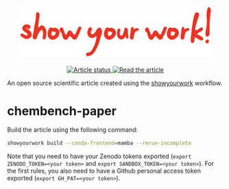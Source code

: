 <p align="center">
<a href="https://github.com/showyourwork/showyourwork">
<img width = "450" src="https://raw.githubusercontent.com/showyourwork/.github/main/images/showyourwork.png" alt="showyourwork"/>
</a>
<br>
<br>
<a href="https://github.com/lamalab-org/chembench-paper/actions/workflows/build.yml">
<img src="https://github.com/lamalab-org/chembench-paper/actions/workflows/build.yml/badge.svg?branch=main" alt="Article status"/>
</a>
<!-- <a href="https://github.com/lamalab-org/chembench-paper/raw/main-pdf/arxiv.tar.gz">
<img src="https://img.shields.io/badge/article-tarball-blue.svg?style=flat" alt="Article tarball"/>
</a> -->
<a href="https://github.com/lamalab-org/chembench-paper/raw/main/ms.pdf">
<img src="https://img.shields.io/badge/article-pdf-blue.svg?style=flat" alt="Read the article"/>
</a>
</p>

An open source scientific article created using the [showyourwork](https://github.com/showyourwork/showyourwork) workflow.
# chembench-paper

Build the article using the following command:

```bash
showyourwork build --conda-frontend=mamba --rerun-incomplete
```

Note that you need to have your Zenodo tokens exported (`export ZENODO_TOKEN=<your token>` and `export SANDBOX_TOKEN=<your token>`).
For the first rules, you also need to have a Github personal access token exported (`export GH_PAT=<your token>`).